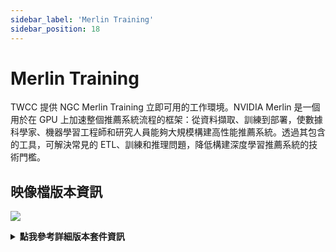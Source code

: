 ```yaml
---
sidebar_label: 'Merlin Training'
sidebar_position: 18
---
```



# Merlin Training

TWCC 提供 NGC Merlin Training 立即可用的工作環境。NVIDIA Merlin 是一個用於在 GPU 上加速整個推薦系統流程的框架：從資料擷取、訓練到部署，使數據科學家、機器學習工程師和研究人員能夠大規模構建高性能推薦系統。透過其包含的工具，可解決常見的 ETL、訓練和推理問題，降低構建深度學習推薦系統的技術門檻。

## <span class="ccsimglist">映像檔版本資訊</span> <i class="fa fa-sticky-note" aria-hidden="true"></i>

![](https://cos.twcc.ai/SYS-MANUAL/uploads/upload_0e0c8d252601367d66c5f36c7d1bd5cd.png)




<details class="docspoiler">

<summary><b>點我參考詳細版本套件資訊</b></summary>

- [NGC Merlin Training](https://catalog.ngc.nvidia.com/orgs/nvidia/teams/merlin/containers/merlin-training) 

</details>

